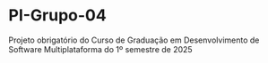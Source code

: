 # PI-Grupo-04
Projeto obrigatório do Curso de Graduação em Desenvolvimento de Software Multiplataforma do 1º semestre de 2025
